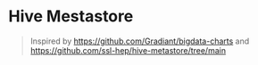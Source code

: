 # Hive Mestastore

> Inspired by https://github.com/Gradiant/bigdata-charts and https://github.com/ssl-hep/hive-metastore/tree/main
